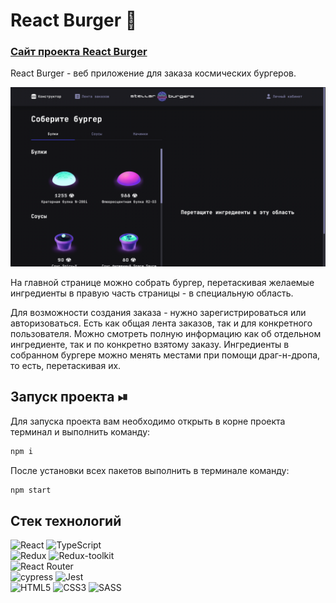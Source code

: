 # React Burger 🍔

<h3>
    <a href="https://pdrobyshev.github.io/react-burger">Сайт проекта React Burger</a>
</h3>

React Burger - веб приложение для заказа космических бургеров.

![img.png](img.png)

На главной странице можно собрать бургер, перетаскивая желаемые ингредиенты в правую часть страницы - в специальную область.

Для возможности создания заказа - нужно зарегистрироваться или авторизоваться. Есть как общая лента заказов, так и для конкретного пользователя. Можно смотреть полную информацию как об отдельном ингредиенте, так и по конкретно взятому заказу. Ингредиенты в собранном бургере можно менять местами при помощи драг-н-дропа, то есть, перетаскивая их.

## Запуск проекта ⏯

Для запуска проекта вам необходимо открыть в корне проекта терминал и выполнить команду:

```javascript
npm i
```

После установки всех пакетов выполнить в терминале команду:

```javascript
npm start
```

## Стек технологий
![React](https://img.shields.io/badge/react-%2320232a.svg?style=for-the-badge&logo=react&logoColor=%2361DAFB)
![TypeScript](https://img.shields.io/badge/typescript-%23007ACC.svg?style=for-the-badge&logo=typescript&logoColor=white)
<br>
![Redux](https://img.shields.io/badge/redux-%23593d88.svg?style=for-the-badge&logo=redux&logoColor=white)
![Redux-toolkit](https://img.shields.io/badge/redux_toolkit-%23593d88.svg?style=for-the-badge&logo=redux&logoColor=white)
<br>
![React Router](https://img.shields.io/badge/React_Router-CA4245?style=for-the-badge&logo=react-router&logoColor=white)
<br>
![cypress](https://img.shields.io/badge/-cypress-%23E5E5E5?style=for-the-badge&logo=cypress&logoColor=058a5e)
![Jest](https://img.shields.io/badge/-jest-%23C21325?style=for-the-badge&logo=jest&logoColor=white)
<br>
![HTML5](https://img.shields.io/badge/html5-%23E34F26.svg?style=for-the-badge&logo=html5&logoColor=white)
![CSS3](https://img.shields.io/badge/css3-%231572B6.svg?style=for-the-badge&logo=css3&logoColor=white)
![SASS](https://img.shields.io/badge/SASS-hotpink.svg?style=for-the-badge&logo=SASS&logoColor=white)
<br>
